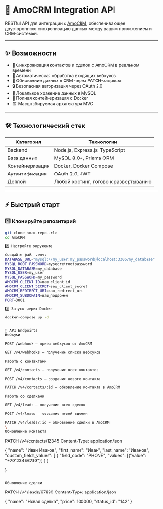 # 🚀 AmoCRM Integration API

RESTful API для интеграции с [AmoCRM](https://www.amocrm.com/), обеспечивающее двустороннюю синхронизацию данных между вашим приложением и CRM-системой.

---

## ✨ Возможности

- 🔄 Синхронизация контактов и сделок с AmoCRM в реальном времени  
- 📩 Автоматическая обработка входящих вебхуков  
- 📝 Обновление данных в CRM через PATCH-запросы  
- 🔒 Безопасная авторизация через OAuth 2.0  
- 💾 Локальное хранение данных в MySQL  
- 🐳 Полная контейнеризация с Docker  
- 🏗 Масштабируемая архитектура MVC  

---

## 🛠 Технологический стек

| Категория       | Технологии                            |
| --------------- | ------------------------------------- |
| Backend         | Node.js, Express.js, TypeScript       |
| База данных     | MySQL 8.0+, Prisma ORM                |
| Контейнеризация | Docker, Docker Compose                |
| Аутентификация  | OAuth 2.0, JWT                        |
| Деплой          | Любой хостинг, готово к развертыванию |

---

## ⚡ Быстрый старт

### 1️⃣ Клонируйте репозиторий

```bash
git clone <ваш-repo-url>
cd AmoCRM

2️⃣ Настройте окружение

Создайте файл .env:
DATABASE_URL="mysql://my_user:my_password@localhost:3306/my_database"
MYSQL_ROOT_PASSWORD=mysecretrootpassword
MYSQL_DATABASE=my_database
MYSQL_USER=my_user
MYSQL_PASSWORD=my_password
AMOCRM_CLIENT_ID=ваш_client_id
AMOCRM_CLIENT_SECRET=ваш_client_secret
AMOCRM_REDIRECT_URI=ваш_redirect_uri
AMOCRM_SUBDOMAIN=ваш_поддомен
PORT=3001

3️⃣ Запуск через Docker

docker-compose up -d


📡 API Endpoints
Вебхуки

POST /webhook — прием вебхуков от AmoCRM

GET /v4/webhooks — получение списка вебхуков

Работа с контактами

GET /v4/contacts — получение всех контактов

POST /v4/contacts — создание нового контакта

PATCH /v4/contacts/:id — обновление контакта в AmoCRM

Работа со сделками

GET /v4/leads — получение всех сделок

POST /v4/leads — создание новой сделки

PATCH /v4/leads/:id — обновление сделки в AmoCRM
\
Обновление контакта
```
PATCH /v4/contacts/12345
Content-Type: application/json

{
  "name": "Иван Иванов",
  "first_name": "Иван",
  "last_name": "Иванов",
  "custom_fields_values": [
    {
      "field_code": "PHONE",
      "values": [{"value": "+79123456789"}]
    }
  ]

}

```

Обновление сделки

```
PATCH /v4/leads/67890
Content-Type: application/json

{
  "name": "Новая сделка",
  "price": 100000,
  "status_id": "142"
}
```